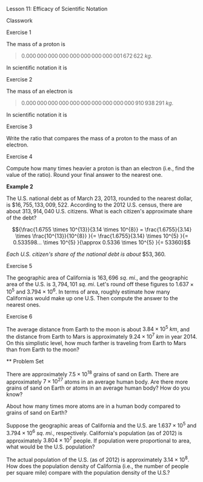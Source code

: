 Lesson 11: Efficacy of Scientific Notation

Classwork

Exercise 1

The mass of a proton is

> $0.000\, 000\, 000\, 000\, 000\, 000\, 000\, 000\, 001\, 672\, 622\ kg$.

In scientific notation it is

Exercise 2

The mass of an electron is

> $0.000\, 000\, 000\, 000\, 000\, 000\, 000\, 000\, 000\, 000\, 910\, 938\, 291\ kg$.

In scientific notation it is

Exercise 3

Write the ratio that compares the mass of a proton to the mass of an
electron.

Exercise 4

Compute how many times heavier a proton is than an electron (i.e., find
the value of the ratio). Round your final answer to the nearest one.

**Example 2**

The U.S. national debt as of March $23$, $2013$, rounded to the nearest
dollar, is $\$ 16,755,133,009,522$. According to the $2012$ U.S. census,
there are about $313,914,040$ U.S. citizens. What is each citizen's
approximate share of the debt?

$${\frac{1.6755 \times 10^{13}}{3.14 \times 10^{8}} = \frac{1.6755}{3.14} \times \frac{10^{13}}{10^{8}}
}{= \frac{1.6755}{3.14} \times 10^{5}
}{= 0.533598... \times 10^{5}
}{\approx 0.5336 \times 10^{5}
}{= 53360}$$

*Each U.S. citizen's share of the national debt is about* $\$ 53,360$*.*

Exercise 5

The geographic area of California is $163,696\ sq.\ mi.$, and the
geographic area of the U.S. is $3,794,101\ sq.\ mi.$ Let's round off
these figures to $1.637 \times 10^{5}$ and $3.794 \times 10^{6}$. In
terms of area, roughly estimate how many Californias would make up one
U.S. Then compute the answer to the nearest ones.

Exercise 6

The average distance from Earth to the moon is about
$3.84 \times 10^{5}\ km$, and the distance from Earth to Mars is
approximately $9.24 \times 10^{7}\ km$ in year $2014$. On this
simplistic level, how much farther is traveling from Earth to Mars than
from Earth to the moon?

*\*
Problem Set

There are approximately $7.5 \times 10^{18}$ grains of sand on Earth.
There are approximately $7 \times 10^{27}$ atoms in an average human
body. Are there more grains of sand on Earth or atoms in an average
human body? How do you know?

About how many times more atoms are in a human body compared to grains
of sand on Earth?

Suppose the geographic areas of California and the U.S. are
$1.637 \times 10^{5}$ and $3.794 \times 10^{6}\ sq.\ mi.$, respectively.
California's population (as of $2012$) is approximately
$3.804 \times 10^{7}$ people. If population were proportional to area,
what would be the U.S. population?

The actual population of the U.S. (as of $2012$) is approximately
$3.14 \times 10^{8}$. How does the population density of California
(i.e., the number of people per square mile) compare with the population
density of the U.S.?
